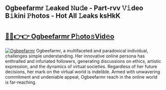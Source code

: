 ## Ogbeefarmr 𝙻eaked 𝙽u𝚍e - Part-rvv 𝚅𝚒deo B𝚒kini 𝙿hotos - Hot All 𝙻eaks ksHkK

# <h2><a href="http://ld1ceq.urlbe.top/?page=Ogbeefarmr">🔗🔗👉👉 Ogbeefarmr P𝚑oto𝚜Vid𝚎o</a></h2>

[![Ogbeefarmr](https://i.imgur.com/eBuTRDB.gif)](http://ld1ceq.urlbe.top/?page=Ogbeefarmr)
Ogbeefarmr, a multifaceted and paradoxical individual, challenges simple understanding. Her innovative online persona has enthralled and infuriated followers, generating discussions on ethics, artistic expression, and the dynamics of virtual societies. Regardless of her future decisions, her mark on the virtual world is indelible. Armed with unwavering commitment and undeniable appeal, Ogbeefarmr reach in the online world is far-reaching.
